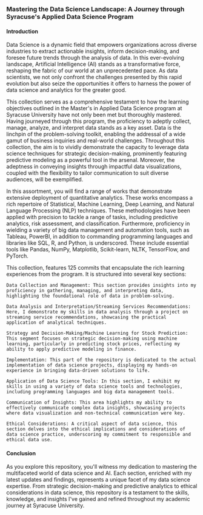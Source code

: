 ### Mastering the Data Science Landscape: A Journey through Syracuse's Applied Data Science Program

#### Introduction

Data Science is a dynamic field that empowers organizations across diverse industries to extract actionable insights, inform decision-making, and foresee future trends through the analysis of data. In this ever-evolving landscape, Artificial Intelligence (AI) stands as a transformative force, reshaping the fabric of our world at an unprecedented pace. As data scientists, we not only confront the challenges presented by this rapid evolution but also seize the opportunities it offers to harness the power of data science and analytics for the greater good.

This collection serves as a comprehensive testament to how the learning objectives outlined in the Master's in Applied Data Science program at Syracuse University have not only been met but thoroughly mastered. Having journeyed through this program, the proficiency to adeptly collect, manage, analyze, and interpret data stands as a key asset. Data is the linchpin of the problem-solving toolkit, enabling the addressal of a wide gamut of business inquiries and real-world challenges. Throughout this collection, the aim is to vividly demonstrate the capacity to leverage data science techniques for strategic decision-making, prominently featuring predictive modeling as a powerful tool in the arsenal. Moreover, the adeptness in conveying insights through impactful data visualizations, coupled with the flexibility to tailor communication to suit diverse audiences, will be exemplified.

In this assortment, you will find a range of works that demonstrate extensive deployment of quantitative analytics. These works encompass a rich repertoire of Statistical, Machine Learning, Deep Learning, and Natural Language Processing (NLP) techniques. These methodologies have been applied with precision to tackle a range of tasks, including predictive analytics, risk assessment, and classification. Furthermore, proficiency in wielding a variety of big data management and automation tools, such as Tableau, PowerBI, in addition to commanding programming languages and libraries like SQL, R, and Python, is underscored. These include essential tools like Pandas, NumPy, Matplotlib, Scikit-learn, NLTK, TensorFlow, and PyTorch.

This collection, features 125 commits that encapsulate the rich learning experiences from the program. It is structured into several key sections:

    Data Collection and Management: This section provides insights into my proficiency in gathering, managing, and interpreting data, highlighting the foundational role of data in problem-solving.

    Data Analysis and Interpretation/Streaming Services Recommendations: Here, I demonstrate my skills in data analysis through a project on streaming service recommendations, showcasing the practical application of analytical techniques.

    Strategy and Decision-Making/Machine Learning for Stock Prediction: This segment focuses on strategic decision-making using machine learning, particularly in predicting stock prices, reflecting my ability to apply predictive modeling in finance.

    Implementation: This part of the repository is dedicated to the actual implementation of data science projects, displaying my hands-on experience in bringing data-driven solutions to life.

    Application of Data Science Tools: In this section, I exhibit my skills in using a variety of data science tools and technologies, including programming languages and big data management tools.

    Communication of Insights: This area highlights my ability to effectively communicate complex data insights, showcasing projects where data visualization and non-technical communication were key.

    Ethical Considerations: A critical aspect of data science, this section delves into the ethical implications and considerations of data science practice, underscoring my commitment to responsible and ethical data use.

#### Conclusion

As you explore this repository, you'll witness my dedication to mastering the multifaceted world of data science and AI. Each section, enriched with my latest updates and findings, represents a unique facet of my data science expertise. From strategic decision-making and predictive analytics to ethical considerations in data science, this repository is a testament to the skills, knowledge, and insights I've gained and refined throughout my academic journey at Syracuse University.
